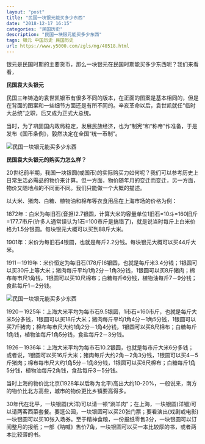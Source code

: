 ```yaml
---
layout: "post"
title: "民国一块银元能买多少东西"
date: "2018-12-17 16:15"
categories: "民国历史"
description: "民国一块银元能买多少东西"
tags: 银元 中国历史 民国历史
url: https://www.y5000.com/zgls/mg/40518.html
---
```






银元是民国时期的主要货币，那么一块银元在民国时期能买多少东西呢？我们来看看，

 **民国袁大头银元**  

民国三年铸造的袁世凯银币有很多不同的版本，在正面的图案是基本相同的，但是在背面的图案和一些细节方面还是有所不同的。辛亥革命以后，袁世凯就任“临时大总统”之职，后又成为正式大总统。

当时，为了巩固国内政局稳定，发展民族经济，也为“制宪”和“称帝”作准备，于是发布《国币条例》，毅然决定在全国“统一币制”。

![民国一块银元能买多少东西](https://img.y5000.com/uploads/allimg/190123/7cc892bdfb8512811b7d86a74e30fe3d.jpg)

 **民国袁大头银元的购买力怎么样？**

20世纪前半期，我国一块银圆(或国币)的实际购买力如何呢？我们可以参考历史上日常生活必需品的物价来计算。但一方面，物价随年月的变迁而变迁，另一方面，物价又随地点的不同而不同。我们只能做一个大概的描述。

以大米、猪肉、白糖、植物油和棉布等衣食用品在上海市场的价格为例：

1872年：白米为每旧石(音担)2.7银圆，计算大米的容量单位1旧石=10斗=160旧斤=177.7市斤(许多人通常误认为1石=100市斤是搞错了)，就是说当时每斤上白米价格为1.5分银圆。每块银元大概可以买到88斤大米。

1901年：米价为每旧石4银圆，也就是每斤2.2分钱。每块银元大概可以买44斤大米。

1911－1919年：米价恒定为每旧石(178斤)6银圆，也就是每斤米3.4分钱；1银圆可以买30斤上等大米；猪肉每斤平均1角2分－1角3分钱，1银圆可以买8斤猪肉；棉布每市尺1角钱，1银圆可以买10尺棉布；白糖每斤6分钱，植物油每斤7－9分钱；食盐每斤1－2分钱。

![民国一块银元能买多少东西](https://img.y5000.com/uploads/allimg/190123/555e17bc574199a508dbd247aef9ca91.jpg)

1920－1925年：上海大米平均为每市石9.5银圆，1市石=160市斤，也就是每斤大米5分多钱，1银圆可以买18斤大米；猪肉每斤平均1角4分－1角5分钱，1银圆可以买7斤猪肉；棉布每市尺大约1角2分－1角4分钱，1银圆可以买8尺棉布；白糖每斤1角钱，植物油每斤1角5分钱，食盐每斤2－3分钱。

1926－1936年：上海大米平均为每市石10.2银圆，也就是每市斤大米6分多钱；或者说，1银圆可以买16斤大米；猪肉每斤大约2角－2角3分钱，1银圆可以买4－5斤猪肉；棉布每市尺大约1角5分－1角8分钱，1银圆可以买6尺棉布；白糖每斤1角5分钱，植物油每斤2角钱，食盐每斤3－5分钱。

当时上海的物价比北京(1928年以后称为北平)高出大约10-20%，一般说来，南方的物价比北方高些，城市的物价更比乡镇要高得多。

30年代在北平，一块银圆(大洋)可以请一顿“涮羊肉”；在上海，一块银圆(洋钿)可以请两客西菜套餐。要逛公园，一块银圆可以买20张门票；要看演出(戏剧或电影)一块银圆可以买10张入场券。至于精神食粮，一份报纸零售3分，一块银圆可以订阅整月的报纸；一部《呐喊》售价7角，一块银圆可以买一本比较厚的书，或者两本比较薄的书。

